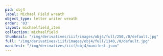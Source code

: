 ```yaml
---
pid: obj4
label: Michael Field wreath
object_type: letter writer wreath
order: '03'
layout: michaelfield_item
collection: michaelfield
thumbnail: "/img/derivatives/iiif/images/obj4/full/250,/0/default.jpg"
full: "/img/derivatives/iiif/images/obj4/full/1140,/0/default.jpg"
manifest: "/img/derivatives/iiif/obj4/manifest.json"
---
```

